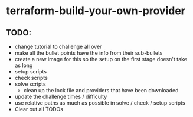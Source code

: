 # terraform-build-your-own-provider

## TODO:

- change tutorial to challenge all over
- make all the bullet points have the info from their sub-bullets
- create a new image for this so the setup on the first stage doesn't take as long
- setup scripts
- check scripts
- solve scripts
    - clean up the lock file and providers that have been downloaded
- update the challenge times / difficulty
- use relative paths as much as possible in solve / check / setup scripts
- Clear out all TODOs